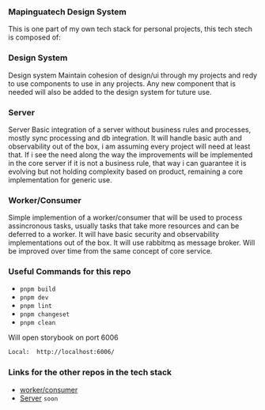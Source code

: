 ### Mapinguatech Design System
This is one part of my own tech stack for personal projects, this tech stech is composed of:

### Design System
Design system Maintain cohesion of design/ui through my projects and redy to use components to use in any projects. Any new component that is needed will also be added to the design system for tuture use.

### Server
Server Basic integration of a server without business rules and processes, mostly sync processing and db integration. It will handle basic auth and observability 
out of the box, i am assuming every project will need at least that. If i see the need along the way the improvements will be implemented in the core server if it is not 
a business rule, that way i can guarantee it is evolving but not holding complexity based on product, remaining a core implementation for generic use.

### Worker/Consumer

Simple implemention of a worker/consumer that will be used to process assincronous tasks, usually tasks that take more resources and can be deferred to a worker. 
It will have basic security and observability implementations out of the box. It will use rabbitmq as message broker. Will be improved over time from the same concept of core service.


### Useful Commands for this repo

- `pnpm build` 
- `pnpm dev` 
- `pnpm lint` 
- `pnpm changeset` 
- `pnpm clean` 

Will open storybook on port 6006


```bash
Local:  http://localhost:6006/ 

```

### Links for the other repos in the tech stack

- [worker/consumer](https://github.com/caiocampoos/a-simple-consumer-rust)
- [Server]() `soon`
